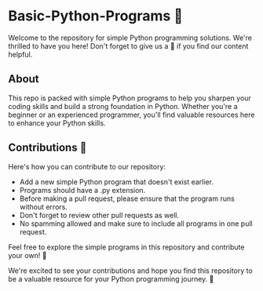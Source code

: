 # Basic-Python-Programs 🐍

Welcome to the repository for simple Python programming solutions. We're thrilled to have you here! Don't forget to give us a 🌟 if you find our content helpful.

## About
This repo is packed with simple Python programs to help you sharpen your coding skills and build a strong foundation in Python. Whether you're a beginner or an experienced programmer, you'll find valuable resources here to enhance your Python skills.

## Contributions 🚀

Here's how you can contribute to our repository:

- Add a new simple Python program that doesn't exist earlier.
- Programs should have a .py extension.
- Before making a pull request, please ensure that the program runs without errors.
- Don't forget to review other pull requests as well.
- No spamming allowed and make sure to include all programs in one pull request.

Feel free to explore the simple programs in this repository and contribute your own! 🌟

We're excited to see your contributions and hope you find this repository to be a valuable resource for your Python programming journey. 🎉
